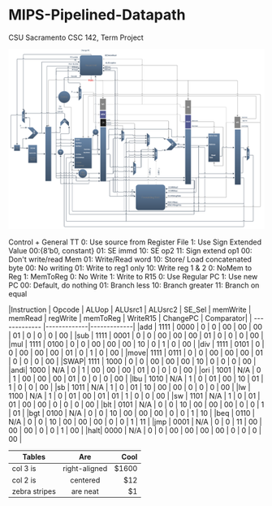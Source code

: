# MIPS-Pipelined-Datapath
CSU Sacramento CSC 142, Term Project

![alt text](https://github.com/gamadjg/MIPS-Pipelined-Datapath/blob/master/Final_datapath_F2017.png "142 Datapath")

Control + General TT			0: Use source from Register File          1: Use Sign Extended Value		00:{8’b0, constant} 01: SE immd                      10: SE op2                     11: Sign extend op1	00: Don't write/read Mem                        01: Write/Read word                                              10: Store/ Load concatenated byte		00: No writing                 01: Write to reg1 only                   10: Write reg 1 & 2	0: NoMem to Reg       1: MemToReg	0: No Write         1: Write to R15	0: Use Regular PC   1: Use new PC	00: Default, do nothing                    01: Branch less              10: Branch greater          11: Branch on equal
												
|Instruction | Opcode | ALUop | ALUsrc1 | ALUsrc2 | SE_Sel | memWrite | memRead | regWrite | memToReg | WriteR15 | ChangePC | Comparator|
| ------------- |-------------|-------------|
|add | 1111 | 0000 | 0 | 0 | 00 | 00 | 00 | 01 | 0 | 0 | 0 | 00 |
|sub | 1111 | 0001 | 0 | 0 | 00 | 00 | 00 | 01 | 0 | 0 | 0 | 00 |
|mul | 1111 | 0100 | 0 | 0 | 00 | 00 | 00 | 10 | 0 | 1 | 0 | 00 |
|div | 1111 | 0101 | 0 | 0 | 00 | 00 | 00 | 01 | 0 | 1 | 0 | 00 |
|move| 1111 | 0111 | 0 | 0 | 00 | 00 | 00 | 01 | 0 | 0 | 0 | 00 |
|SWAP| 1111 | 1000 | 0 | 0 | 00 | 00 | 00 | 10 | 0 | 0 | 0 | 00 |
|andi| 1000 | N/A  | 0 | 1 | 00 | 00 | 00 | 01 | 0 | 0 | 0 | 00 |
|ori | 1001 | N/A  | 0 | 1 | 00 | 00 | 00 | 01 | 0 | 0 | 0 | 00 |
|lbu | 1010 | N/A  | 1 | 0 | 01 | 00 | 10 | 01 | 1 | 0 | 0 | 00 |
|sb	 | 1011 | N/A  | 1 | 0 | 01 | 10 | 00 | 00 | 0 | 0 | 0 | 00 |
|lw	 | 1100 | N/A  | 1 | 0 | 01 | 00 | 01 | 01 | 1 | 0 | 0 | 00 |
|sw	 | 1101 | N/A  | 1 | 0 | 01 | 01 | 00 | 00 | 0 | 0 | 0 | 00 |
|blt | 0101 | N/A  | 0 | 0 | 10 | 00 | 00 | 00 | 0 | 0 | 1 | 01 |
|bgt | 0100 | N/A  | 0 | 0 | 10 | 00 | 00 | 00 | 0 | 0 | 1 | 10 |
|beq | 0110 | N/A  | 0 | 0 | 10 | 00 | 00 | 00 | 0 | 0 | 1 | 11 |
|jmp | 0001 | N/A  | 0 | 0 | 11 | 00 | 00 | 00 | 0 | 0 | 1 | 00 |
|halt| 0000 | N/A  | 0 | 0 | 00 | 00 | 00 | 00 | 0 | 0 | 0 | 00 |

| Tables| Are| Cool|
| ------------- |:-------------:| -----:|
| col 3 is      | right-aligned | $1600 |
| col 2 is      | centered      |   $12 |
| zebra stripes | are neat      |    $1 |
